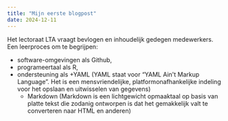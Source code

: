 ```yaml
---
title: "Mijn eerste blogpost"
date: 2024-12-11
---
```

Het lectoraat LTA vraagt bevlogen en inhoudelijk gedegen medewerkers. Een leerproces om te begrijpen: 
* software-omgevingen als Github,
* programeertaal als R,
* ondersteuning als
  +YAML (YAML staat voor “YAML Ain't Markup Language”. Het is een mensvriendelijke, platformonafhankelijke indeling voor het opslaan en uitwisselen van gegevens)
  + Markdown (Markdown is een lichtgewicht opmaaktaal op basis van platte tekst die zodanig ontworpen is dat het gemakkelijk valt te converteren naar HTML en anderen)
